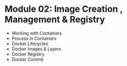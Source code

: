 # Module 02: Image Creation , Management & Registry
* Working with Containers
* Process in Containers
* Docker Lifecycles
* Docker Images & Layers
* Docker Registry
* Docker Commit